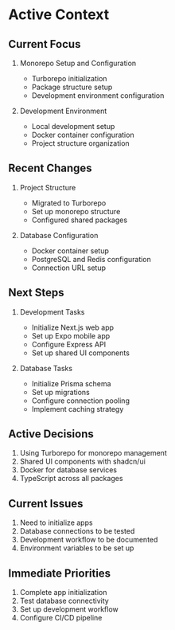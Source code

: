 # Active Context

## Current Focus
1. Monorepo Setup and Configuration
   - Turborepo initialization
   - Package structure setup
   - Development environment configuration

2. Development Environment
   - Local development setup
   - Docker container configuration
   - Project structure organization

## Recent Changes
1. Project Structure
   - Migrated to Turborepo
   - Set up monorepo structure
   - Configured shared packages

2. Database Configuration
   - Docker container setup
   - PostgreSQL and Redis configuration
   - Connection URL setup

## Next Steps
1. Development Tasks
   - Initialize Next.js web app
   - Set up Expo mobile app
   - Configure Express API
   - Set up shared UI components

2. Database Tasks
   - Initialize Prisma schema
   - Set up migrations
   - Configure connection pooling
   - Implement caching strategy

## Active Decisions
1. Using Turborepo for monorepo management
2. Shared UI components with shadcn/ui
3. Docker for database services
4. TypeScript across all packages

## Current Issues
1. Need to initialize apps
2. Database connections to be tested
3. Development workflow to be documented
4. Environment variables to be set up

## Immediate Priorities
1. Complete app initialization
2. Test database connectivity
3. Set up development workflow
4. Configure CI/CD pipeline